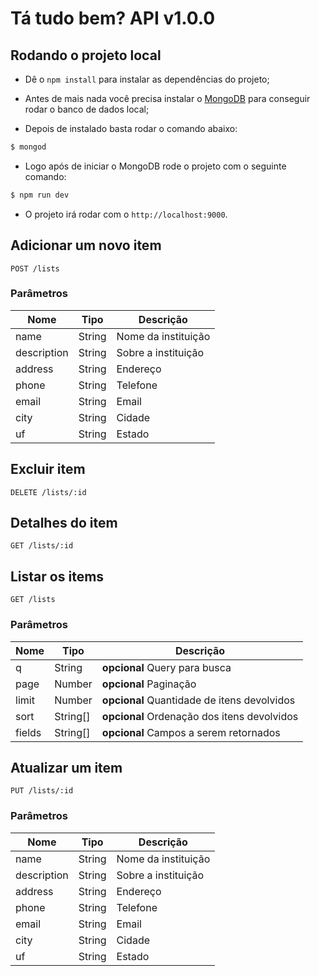 # Tá tudo bem? API v1.0.0 

## Rodando o projeto local

- Dê o `npm install` para instalar as dependências do projeto; 

- Antes de mais nada você precisa instalar o [MongoDB](https://www.mongodb.com/) para conseguir rodar o banco de dados local; 
- Depois de instalado basta rodar o comando abaixo: 

```bash
$ mongod
```

- Logo após de iniciar o MongoDB rode o projeto com o seguinte comando:

```bash
$ npm run dev
``` 

- O projeto irá rodar com o `http://localhost:9000`. 


## Adicionar um novo item


	POST /lists


### Parâmetros

| Nome    | Tipo      | Descrição                          	|
|---------|-----------|--------------------------------------|
| name			| String 			|  Nome da instituição			|
| description	| String 			|  Sobre a instituição			|
| address		| String 			|  Endereço						|
| phone			| String			|  Telefone						|
| email			| String			|  Email						|
| city			| String			|  Cidade						|
| uf			| String			|  Estado						|


## Excluir item



	DELETE /lists/:id


## Detalhes do item



	GET /lists/:id


## Listar os items



	GET /lists


### Parâmetros

| Nome    | Tipo      | Descrição                          |
|---------|-----------|--------------------------------------|
| q			| String			| **opcional** Query para busca						|
| page			| Number			| **opcional** Paginação						|
| limit			| Number			| **opcional** Quantidade de itens devolvidos						|
| sort			| String[]			| **opcional** Ordenação dos itens devolvidos						|
| fields			| String[]			| **opcional** Campos a serem retornados						|


## Atualizar um item



	PUT /lists/:id

### Parâmetros

| Nome    | Tipo      | Descrição                          |
|---------|-----------|--------------------------------------|
| name			| String			| Nome da instituição							|
| description	| String 			| Sobre a instituição							|
| address		| String			| Endereço							|
| phone			| String			| Telefone							|
| email			| String			| Email							|
| city			| String			| Cidade							|
| uf			| String		| Estado							|

